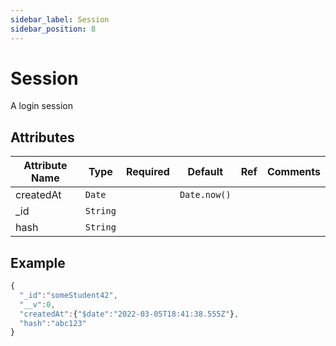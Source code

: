 ```yaml
---
sidebar_label: Session
sidebar_position: 8
---
```


# Session

A login session

## Attributes

| Attribute Name | Type     | Required | Default      | Ref | Comments |
| -------------- | -------- | -------- | ------------ | --- | -------- |
| createdAt      | `Date`   |          | `Date.now()` |     |          |
| \_id           | `String` |          |              |     |          |
| hash           | `String` |          |              |     |          |

## Example

```js
{
  "_id":"someStudent42",
  "__v":0,
  "createdAt":{"$date":"2022-03-05T18:41:38.555Z"},
  "hash":"abc123"
}
```
